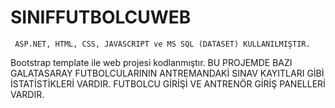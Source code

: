 # SINIFFUTBOLCUWEB
     ASP.NET, HTML, CSS, JAVASCRIPT ve MS SQL (DATASET) KULLANILMIŞTIR.
Bootstrap template ile web projesi kodlanmıştır.
BU PROJEMDE BAZI GALATASARAY FUTBOLCULARININ ANTREMANDAKİ SINAV KAYITLARI GİBİ İSTATİSTİKLERİ VARDIR.
FUTBOLCU GİRİŞİ VE ANTRENÖR GİRİŞ PANELLERİ VARDIR. 
